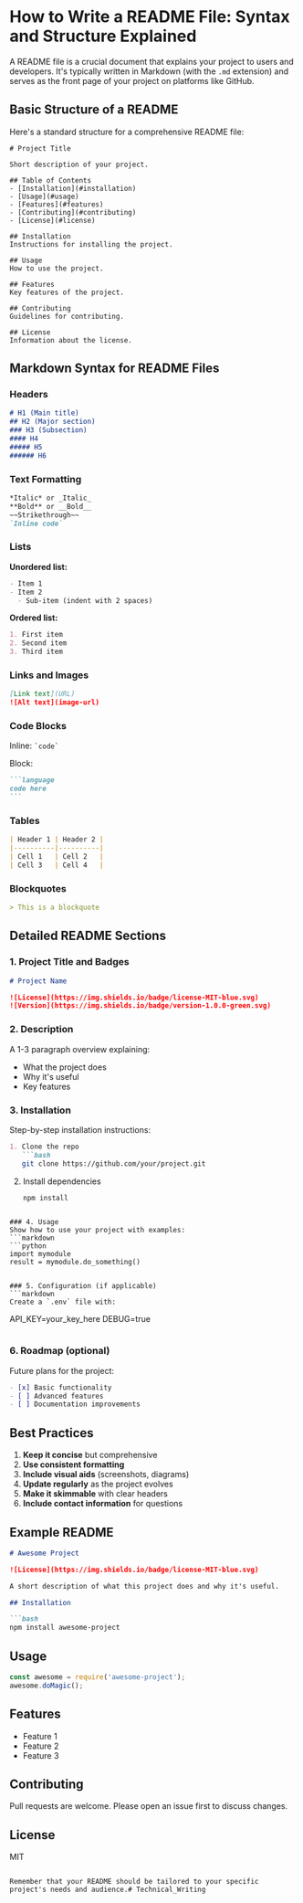 # How to Write a README File: Syntax and Structure Explained

A README file is a crucial document that explains your project to users and developers. It's typically written in Markdown (with the `.md` extension) and serves as the front page of your project on platforms like GitHub.

## Basic Structure of a README

Here's a standard structure for a comprehensive README file:

```
# Project Title

Short description of your project.

## Table of Contents
- [Installation](#installation)
- [Usage](#usage)
- [Features](#features)
- [Contributing](#contributing)
- [License](#license)

## Installation
Instructions for installing the project.

## Usage
How to use the project.

## Features
Key features of the project.

## Contributing
Guidelines for contributing.

## License
Information about the license.
```

## Markdown Syntax for README Files

### Headers

```markdown
# H1 (Main title)
## H2 (Major section)
### H3 (Subsection)
#### H4
##### H5
###### H6
```

### Text Formatting

```markdown
*Italic* or _Italic_
**Bold** or __Bold__
~~Strikethrough~~
`Inline code`
```

### Lists

**Unordered list:**
```markdown
- Item 1
- Item 2
  - Sub-item (indent with 2 spaces)
```

**Ordered list:**
```markdown
1. First item
2. Second item
3. Third item
```

### Links and Images

```markdown
[Link text](URL)
![Alt text](image-url)
```

### Code Blocks

Inline: `` `code` ``

Block:
````markdown
```language
code here
```
````

### Tables

```markdown
| Header 1 | Header 2 |
|----------|----------|
| Cell 1   | Cell 2   |
| Cell 3   | Cell 4   |
```

### Blockquotes

```markdown
> This is a blockquote
```

## Detailed README Sections

### 1. Project Title and Badges
```markdown
# Project Name

![License](https://img.shields.io/badge/license-MIT-blue.svg)
![Version](https://img.shields.io/badge/version-1.0.0-green.svg)
```

### 2. Description
A 1-3 paragraph overview explaining:
- What the project does
- Why it's useful
- Key features

### 3. Installation
Step-by-step installation instructions:
```markdown
1. Clone the repo
   ```bash
   git clone https://github.com/your/project.git
   ```
2. Install dependencies
   ```bash
   npm install
   ```
```

### 4. Usage
Show how to use your project with examples:
```markdown
```python
import mymodule
result = mymodule.do_something()
```
```

### 5. Configuration (if applicable)
```markdown
Create a `.env` file with:

```
API_KEY=your_key_here
DEBUG=true
```
```

### 6. Roadmap (optional)
Future plans for the project:
```markdown
- [x] Basic functionality
- [ ] Advanced features
- [ ] Documentation improvements
```

## Best Practices

1. **Keep it concise** but comprehensive
2. **Use consistent formatting**
3. **Include visual aids** (screenshots, diagrams)
4. **Update regularly** as the project evolves
5. **Make it skimmable** with clear headers
6. **Include contact information** for questions

## Example README

```markdown
# Awesome Project

![License](https://img.shields.io/badge/license-MIT-blue.svg)

A short description of what this project does and why it's useful.

## Installation

```bash
npm install awesome-project
```

## Usage

```javascript
const awesome = require('awesome-project');
awesome.doMagic();
```

## Features

- Feature 1
- Feature 2
- Feature 3

## Contributing

Pull requests are welcome. Please open an issue first to discuss changes.

## License

MIT
```

Remember that your README should be tailored to your specific project's needs and audience.# Technical_Writing
